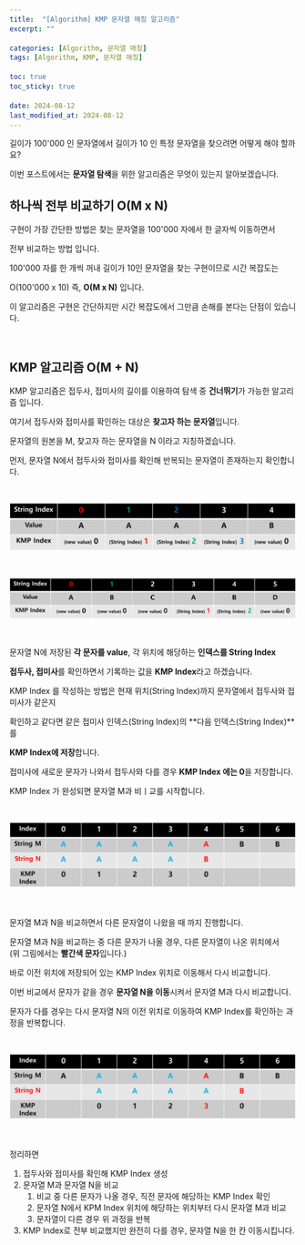 ```yaml
---
title:  "[Algorithm] KMP 문자열 매칭 알고리즘"
excerpt: ""

categories: [Algorithm, 문자열 매칭]
tags: [Algorithm, KMP, 문자열 매칭]

toc: true
toc_sticky: true
 
date: 2024-08-12
last_modified_at: 2024-08-12
---
```


길이가 100'000 인 문자열에서 길이가 10 인 특정 문자열을 찾으려면 어떻게 해야 할까요?  

이번 포스트에서는 **문자열 탐색**을 위한 알고리즘은 무엇이 있는지 알아보겠습니다.  

## 하나씩 전부 비교하기 O(M x N)

구현이 가장 간단한 방법은 찾는 문자열을 100'000 자에서 한 글자씩 이동하면서  

전부 비교하는 방법 입니다.  

100'000 자를 한 개씩 꺼내 길이가 10인 문자열을 찾는 구현이므로 시간 복잡도는  

O(100'000 x 10) 즉, **O(M x N)** 입니다.  

이 알고리즘은 구현은 간단하지만 시간 복잡도에서 그만큼 손해를 본다는 단점이 있습니다.  

<br/>

## KMP 알고리즘 O(M + N)

KMP 알고리즘은 접두사, 접미사의 길이를 이용하여 탐색 중 **건너뛰기**가 가능한 알고리즘 입니다.  

여기서 접두사와 접미사를 확인하는 대상은 **찾고자 하는 문자열**입니다.  

문자열의 원본을 M, 찾고자 하는 문자열을 N 이라고 지칭하겠습니다.  

먼저, 문자열 N에서 접두사와 접미사를 확인해 반복되는 문자열이 존재하는지 확인합니다.  

<br/>

![KMP String N](/assets/img/Algorithm/KMP_01.png)  

<br/>

![KMP String N 02](/assets/img/Algorithm/KMP_02.png)  

<br/>

문자열 N에 저장된 **각 문자를 value**, 각 위치에 해당하는 **인덱스를 String Index**  

**접두사, 접미사**를 확인하면서 기록하는 값을 **KMP Index**라고 하겠습니다.  

KMP Index 를 작성하는 방법은 현재 위치(String Index)까지 문자열에서 접두사와 접미사가 같은지  

확인하고 같다면 같은 접미사 인덱스(String Index)의 **다음 인덱스(String Index)**를  

**KMP Index에 저장**합니다.  

접미사에 새로운 문자가 나와서 접두사와 다를 경우 **KMP Index 에는 0**을 저장합니다.  

KMP Index 가 완성되면 문자열 M과 비ㅣ교를 시작합니다.  

<br/>

![KMP String Comapre M and N](/assets/img/Algorithm/KMP_03.png)  

<br/>

문자열 M과 N을 비교하면서 다른 문자열이 나왔을 때 까지 진행합니다.  

문자열 M과 N을 비교하는 중 다른 문자가 나올 경우, 다른 문자열이 나온 위치에서  
(위 그림에서는 **빨간색 문자**입니다.)  

바로 이전 위치에 저장되어 있는 KMP Index 위치로 이동해서 다시 비교합니다.  

이번 비교에서 문자가 같을 경우 **문자열 N을 이동**시켜서 문자열 M과 다시 비교합니다.  

문자가 다를 경우는 다시 문자열 N의 이전 위치로 이동하여 KMP Index를 확인하는 과정을 반복합니다.  

<br/>

![KMP String Compare M and N 02](/assets/img/Algorithm/KMP_04.png)  

<br/>

정리하면  

1. 접두사와 접미사를 확인해 KMP Index 생성  
2. 문자열 M과 문자열 N을 비교
    1. 비교 중 다른 문자가 나올 경우, 직전 문자에 해당하는 KMP Index 확인
    2. 문자열 N에서 KPM Index 위치에 해당하는 위치부터 다시 문자열 M과 비교
    3. 문자열이 다른 경우 위 과정을 반복
3. KMP Index로 전부 비교했지만 완전히 다를 경우, 문자열 N을 한 칸 이동시킵니다.  


